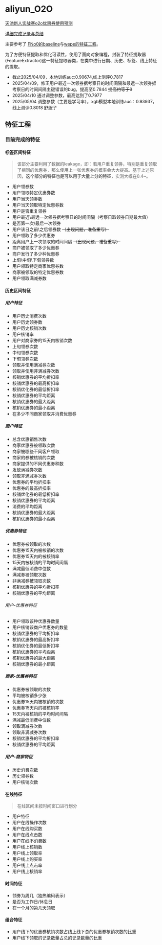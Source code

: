 # aliyun_O2O

[天池新人实战赛o2o优惠券使用预测](https://tianchi.aliyun.com/competition/entrance/231593/information)

[详细完成记录与总结](https://cjwing.xyz/2025/04/09/my_o2o/)

主要参考了 [FNo0的baseline](https://github.com/FNo0/o2o_dataset)与[wepe的特征工程](https://github.com/wepe/O2O-Coupon-Usage-Forecast)。

为了方便特征提取和优化可读性，使用了面向对象编程，封装了特征提取器(FeatureExtractor)这一特征提取器类，在类中进行日期、历史、标签、线上特征的提取。

- 截止2025/04/09，本地训练auc:0.90674,线上测评0.7817
- 2025/04/09，修正用户最近一次领券据考察日的时间间隔和最远一次领券据考察日的时间间隔主键错误的bug，提高至0.7844 ~~提高约等于0~~
- 2025/04/10 通过调整参数，最高达到了0.7977
- 2025/05/04 调整参数（主要是学习率），xgb模型本地训练auc：0.93937，线上测评0.8018 ~~舒服了~~


## 特征工程
### 目前完成的特征
#### 标签区间特征

>该部分主要利用了数据的leakage，即：若用户重复领券，特别是重复领取了相同的优惠券，那么使用上一张优惠券的概率会大大提高。基于上述原因，**这个部分的特征也是可以用于大量上分的特征**，实测大概在0.4~。

- 用户领券数
- 用户领取特定优惠券数
- 用户当天领券数
- 用户当天领取特定优惠券数
- 用户是否重复领券
- 用户最近\最远一次领券据考察日的时间间隔（考察日取领券日期最大值）
- 是否第一次\最后一次领券
- 用户该日之前\之后领券数 ~~（出现问题，准备重写）~~
- 用户领取了多少优惠券
- 距离用户上一次领取的时间间隔 ~~（出现问题，准备重写）~~
- 商户被领取了多少优惠券
- 商户发行了多少种优惠券
- 上旬\中旬\下旬领券数
- 用户领取特定商家优惠券数
- 商家被领取的特定优惠券数
- 用户领取满减券数

#### 历史区间特征

##### 用户特征
- 用户历史消费次数
- 用户历史领券数
- 用户历史核销次数
- 用户核销率
- 用户对商家券的15天内核销次数
- 上旬领券次数
- 中旬领券次数
- 下旬领券次数
- 领取并使用满减券次数
- 领取并使用非满减券次数
- 核销优惠券的平均折扣率
- 核销优惠券的最高折扣率
- 核销优化券的最低折扣率
- 核销优惠券的平均距离
- 核销优惠券的最大距离
- 核销优惠券的最小距离
- 在多少不同商家领取并消费优惠券

##### 商户特征
- 总含优惠销售次数
- 商家优惠券被领取次数
- 商家被哪些不同客户领取
- 商家的券被核销的次数
- 商家提供的不同优惠券种数
- 发放满减券次数
- 领取非满减券次数
- 优惠券的平均折扣率
- 优惠券的最高折扣率
- 核销优化券的最低折扣率
- 核销优惠券的平均距离
- 消费的平均距离
- 核销优惠券的最大距离
- 核销优惠券的最小距离

##### 优惠券特征
- 优惠券被领取的次数
- 优惠券15天内被核销的次数
- 优惠券15天内的被核销率
- 15天内被核销的平均时间间隔
- 满减最低消费中位数
- 满减券被领取次数
- 非满减券被领取次数
- 核销优惠券的平均折扣率
- 核销优惠券的平均距离
###### 用户-优惠券特征
- 用户领取该种优惠券数量
- 用户核销该商户优惠券的数量
- 核销优惠券的平均折扣率
- 核销优惠券的最高折扣率
- 核销优化券的最低折扣率
- 核销优惠券的平均距离
- 核销优惠券的最大距离
- 核销优惠券的最小距离
##### 商家-优惠券特征
- 优惠券被领取的次数
- 平均被核销多少张
- 优惠券15天内被核销的次数
- 优惠券15天内的被核销率
- 15天内被核销的平均时间间隔
- 满减最低消费中位数
- 领取满减券次数
- 领取非满减券次数
- 核销优惠券的平均折扣率
- 核销优惠券的平均距离

##### 用户-商家特征
- 历史消费次数
- 历史领券数
- 用户核销次数

#### 在线特征
> 在线区间未按时间窗口进行划分

- 用户特征
- 用户在线操作次数
- 用户在线购买数
- 用户在线点击数
- 用户在线不消费数
- 用户线上核销数
- 用户线上领取率
- 用户线上购买率
- 用户线上点击率
- 用户线上核销率

#### 时间特征
- 领券为周几（独热编码表示）
- 是否为工作日/休息日
- 在一个月的第几天领取

#### 组合特征
- 用户线下的优惠券核销次数占线上线下总的优惠券核销次数的比重
- 用户线下领取的记录数量占总的记录数量的比重
